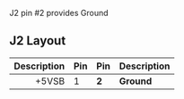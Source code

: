 J2 pin #2 provides Ground

## J2 Layout

| Description | Pin | Pin | Description|
|------------:|-----|-----|:-----------|
|  +5VSB      |  1  |**2**|**Ground**  |


